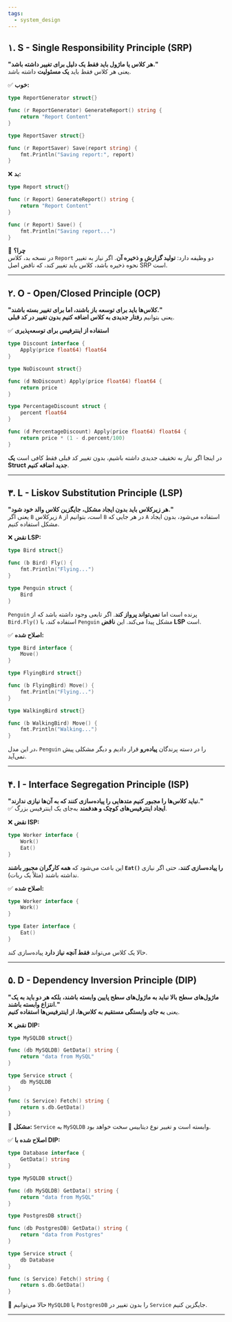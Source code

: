 ```yaml
---
tags:
  - system_design
---
```



## **۱. S - Single Responsibility Principle (SRP)**

**"هر کلاس یا ماژول باید فقط یک دلیل برای تغییر داشته باشد."**  
یعنی هر کلاس فقط باید **یک مسئولیت** داشته باشد.

✅ **خوب:**

```go
type ReportGenerator struct{}

func (r ReportGenerator) GenerateReport() string {
    return "Report Content"
}

type ReportSaver struct{}

func (r ReportSaver) Save(report string) {
    fmt.Println("Saving report:", report)
}
```

❌ **بد:**

```go
type Report struct{}

func (r Report) GenerateReport() string {
    return "Report Content"
}

func (r Report) Save() {
    fmt.Println("Saving report...")
}
```

🚨 **چرا؟**  
در نسخه بد، کلاس `Report` دو وظیفه دارد: **تولید گزارش و ذخیره آن**. اگر نیاز به تغییر نحوه ذخیره باشد، کلاس باید تغییر کند، که ناقض اصل SRP است.

---

## **۲. O - Open/Closed Principle (OCP)**

**"کلاس‌ها باید برای توسعه باز باشند، اما برای تغییر بسته باشند."**  
یعنی بتوانیم **رفتار جدیدی به کلاس اضافه کنیم بدون تغییر در کد قبلی**.

✅ **استفاده از اینترفیس برای توسعه‌پذیری**

```go
type Discount interface {
    Apply(price float64) float64
}

type NoDiscount struct{}

func (d NoDiscount) Apply(price float64) float64 {
    return price
}

type PercentageDiscount struct {
    percent float64
}

func (d PercentageDiscount) Apply(price float64) float64 {
    return price * (1 - d.percent/100)
}
```

در اینجا اگر نیاز به تخفیف جدیدی داشته باشیم، بدون تغییر کد قبلی فقط کافی است **یک Struct جدید اضافه کنیم**.

---

## **۳. L - Liskov Substitution Principle (LSP)**

**"هر زیرکلاس باید بدون ایجاد مشکل، جایگزین کلاس والد خود شود."**  
یعنی اگر `B` زیرکلاس `A` است، بتوانیم از `B` در هر جایی که `A` استفاده می‌شود، بدون ایجاد مشکل استفاده کنیم.

❌ **نقض LSP:**

```go
type Bird struct{}

func (b Bird) Fly() {
    fmt.Println("Flying...")
}

type Penguin struct {
    Bird
}
```

`Penguin` پرنده است اما **نمی‌تواند پرواز کند**. اگر تابعی وجود داشته باشد که از `Bird.Fly()` استفاده کند، با `Penguin` مشکل پیدا می‌کند. این **ناقض LSP** است.

✅ **اصلاح شده:**

```go
type Bird interface {
    Move()
}

type FlyingBird struct{}

func (b FlyingBird) Move() {
    fmt.Println("Flying...")
}

type WalkingBird struct{}

func (b WalkingBird) Move() {
    fmt.Println("Walking...")
}
```

در این مدل، `Penguin` را در دسته پرندگان **پیاده‌رو** قرار دادیم و دیگر مشکلی پیش نمی‌آید.

---

## **۴. I - Interface Segregation Principle (ISP)**

**"نباید کلاس‌ها را مجبور کنیم متدهایی را پیاده‌سازی کنند که به آن‌ها نیازی ندارند."**  
✅ **ایجاد اینترفیس‌های کوچک و هدفمند** به‌جای یک اینترفیس بزرگ.

❌ **نقض ISP:**

```go
type Worker interface {
    Work()
    Eat()
}
```

این باعث می‌شود که **همه کارگران مجبور باشند `Eat()` را پیاده‌سازی کنند**، حتی اگر نیازی نداشته باشند (مثلاً یک ربات).

✅ **اصلاح شده:**

```go
type Worker interface {
    Work()
}

type Eater interface {
    Eat()
}
```

حالا یک کلاس می‌تواند **فقط آنچه نیاز دارد** پیاده‌سازی کند.

---

## **۵. D - Dependency Inversion Principle (DIP)**

**"ماژول‌های سطح بالا نباید به ماژول‌های سطح پایین وابسته باشند، بلکه هر دو باید به یک انتزاع وابسته باشند."**  
یعنی **به جای وابستگی مستقیم به کلاس‌ها، از اینترفیس‌ها استفاده کنیم**.

❌ **نقض DIP:**

```go
type MySQLDB struct{}

func (db MySQLDB) GetData() string {
    return "data from MySQL"
}

type Service struct {
    db MySQLDB
}

func (s Service) Fetch() string {
    return s.db.GetData()
}
```

🚨 **مشکل:** `Service` به `MySQLDB` وابسته است و تغییر نوع دیتابیس سخت خواهد بود.

✅ **اصلاح شده با DIP:**

```go
type Database interface {
    GetData() string
}

type MySQLDB struct{}

func (db MySQLDB) GetData() string {
    return "data from MySQL"
}

type PostgresDB struct{}

func (db PostgresDB) GetData() string {
    return "data from Postgres"
}

type Service struct {
    db Database
}

func (s Service) Fetch() string {
    return s.db.GetData()
}
```

🔹 حالا می‌توانیم `MySQLDB` یا `PostgresDB` را بدون تغییر در `Service` جایگزین کنیم.

---

